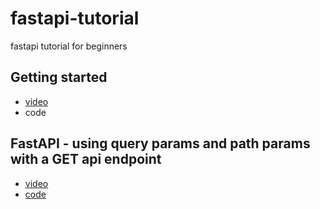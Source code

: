 # fastapi-tutorial
fastapi tutorial for beginners

## Getting started
  - [video](https://youtu.be/Bt_N0tOXn18)
  - code

## FastAPI - using query params and path params with a GET api endpoint
  - [video](https://youtu.be/cejAYrz47qo)
  - [code](https://github.com/AnjaneyuluBatta505/fastapi-tutorial/tree/fastapi_path_and_query_params)
